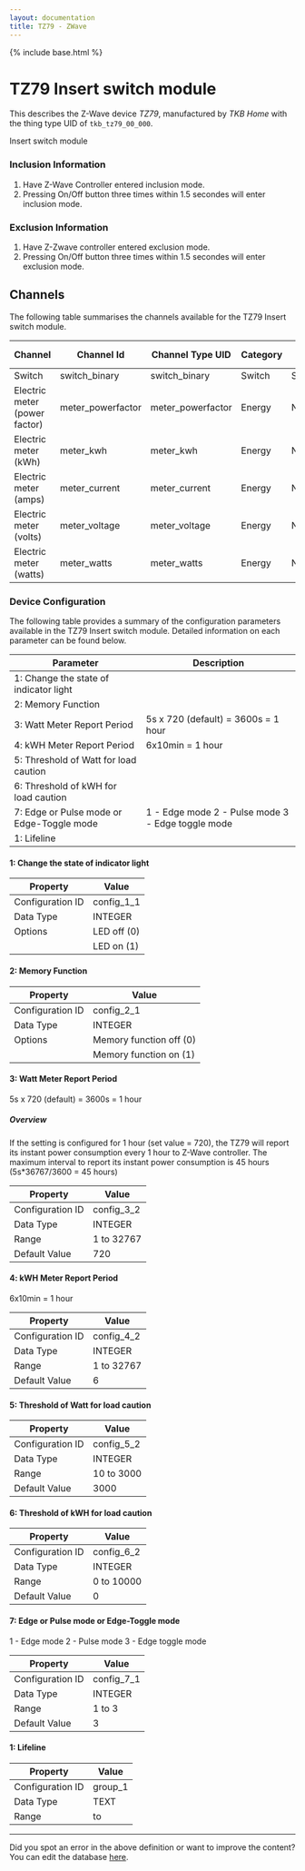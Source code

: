 ```yaml
---
layout: documentation
title: TZ79 - ZWave
---
```


{% include base.html %}

# TZ79 Insert switch module

This describes the Z-Wave device *TZ79*, manufactured by *TKB Home* with the thing type UID of ```tkb_tz79_00_000```. 

Insert switch module  


### Inclusion Information 

1.  Have Z-Wave Controller entered inclusion mode.
2.  Pressing On/Off button three times within 1.5 secondes will enter inclusion mode.

  


### Exclusion Information 

1.  Have Z-Zwave controller entered exclusion mode.
2.  Pressing On/Off button three times within 1.5 secondes will enter exclusion mode.


## Channels
The following table summarises the channels available for the TZ79 Insert switch module.

| Channel | Channel Id | Channel Type UID | Category | Item Type |
|---------|------------|------------------|----------|-----------|
| Switch | switch_binary | switch_binary | Switch | Switch |
| Electric meter (power factor) | meter_powerfactor | meter_powerfactor | Energy | Number |
| Electric meter (kWh) | meter_kwh | meter_kwh | Energy | Number |
| Electric meter (amps) | meter_current | meter_current | Energy | Number |
| Electric meter (volts) | meter_voltage | meter_voltage | Energy | Number |
| Electric meter (watts) | meter_watts | meter_watts | Energy | Number |


### Device Configuration
The following table provides a summary of the configuration parameters available in the TZ79 Insert switch module.
Detailed information on each parameter can be found below.

| Parameter   | Description |
|-------------|-------------|
| 1: Change the state of indicator light |  |
| 2: Memory Function |  |
| 3: Watt Meter Report Period | 5s x 720 (default) = 3600s = 1 hour |
| 4: kWH Meter Report Period | 6x10min = 1 hour |
| 5: Threshold of Watt for load caution |  |
| 6: Threshold of kWH for load caution |  |
| 7: Edge or Pulse mode or Edge-Toggle mode | 1 - Edge mode 2 - Pulse mode 3 - Edge toggle mode |
| 1: Lifeline |  |


#### 1: Change the state of indicator light


| Property         | Value    |
|------------------|----------|
| Configuration ID | config_1_1 |
| Data Type        | INTEGER || Default Value | 1 |
| Options | LED off (0) |
|  | LED on (1) |


#### 2: Memory Function


| Property         | Value    |
|------------------|----------|
| Configuration ID | config_2_1 |
| Data Type        | INTEGER || Default Value | 1 |
| Options | Memory function off (0) |
|  | Memory function on (1) |


#### 3: Watt Meter Report Period

5s x 720 (default) = 3600s = 1 hour  


##### Overview 

If the setting is configured for 1 hour (set value = 720), the TZ79 will report its instant power consumption every 1 hour to Z-Wave controller. The maximum interval to report its instant power consumption is 45 hours (5s\*36767/3600 = 45 hours)


| Property         | Value    |
|------------------|----------|
| Configuration ID | config_3_2 |
| Data Type        | INTEGER |
| Range | 1 to 32767 |
| Default Value | 720 |


#### 4: kWH Meter Report Period

6x10min = 1 hour


| Property         | Value    |
|------------------|----------|
| Configuration ID | config_4_2 |
| Data Type        | INTEGER |
| Range | 1 to 32767 |
| Default Value | 6 |


#### 5: Threshold of Watt for load caution


| Property         | Value    |
|------------------|----------|
| Configuration ID | config_5_2 |
| Data Type        | INTEGER |
| Range | 10 to 3000 |
| Default Value | 3000 |


#### 6: Threshold of kWH for load caution


| Property         | Value    |
|------------------|----------|
| Configuration ID | config_6_2 |
| Data Type        | INTEGER |
| Range | 0 to 10000 |
| Default Value | 0 |


#### 7: Edge or Pulse mode or Edge-Toggle mode

1 - Edge mode 2 - Pulse mode 3 - Edge toggle mode


| Property         | Value    |
|------------------|----------|
| Configuration ID | config_7_1 |
| Data Type        | INTEGER |
| Range | 1 to 3 |
| Default Value | 3 |


#### 1: Lifeline


| Property         | Value    |
|------------------|----------|
| Configuration ID | group_1 |
| Data Type        | TEXT |
| Range |  to  |


---

Did you spot an error in the above definition or want to improve the content?
You can edit the database [here](http://www.cd-jackson.com/index.php/zwave/zwave-device-database/zwave-device-list/devicesummary/657).
